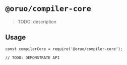 # `@oruo/compiler-core`

> TODO: description

## Usage

```
const compilerCore = require('@oruo/compiler-core');

// TODO: DEMONSTRATE API
```
